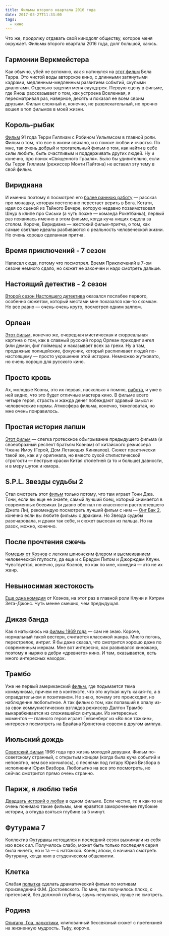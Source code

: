 ```yaml
---
title: Фильмы второго квартала 2016 года
date: 2017-03-27T11:33:00
tags:
  - кино
---
```


Что же, продолжу отдавать свой кинодолг обществу, которое меня окружает. Фильмы второго квартала 2016 года, долг
большой, каюсь.

<!--more-->

## Гармонии Веркмейстера

Как обычно, убей не вспомню, как я наткнулся на [этот фильм](https://www.kinopoisk.ru/film/50377/) Бела Тарра. Это
чистой воды авторское кино, с длинными затянутыми кадрами, медленным-медленным развитием событий, скупыми диалогами.
Отдельно зацепил меня саундтрек. Первую сцену в фильме, где Янош рассказывает о том, как устроена Вселенная, я
пересматривал раз, наверное, десять и показал ее всем своим друзьям. Фильм сложный и, конечно, не развлекательный, но
прочно вошел в топ фильмов в моей жизни.

## Король-рыбак

[Фильм](https://www.kinopoisk.ru/film/9503/) 91 года Терри Гиллиам с Робином Уильямсом в главной роли. Фильм о том, что
все в жизни связано, и о поиске любви и счастья. По мне, так очень добрый и трогательный фильм о том, как найти в себе
силы любить, быть счастливым  и поддерживать других людей. Ну и конечно, про поиск «Священного Грааля». Было бы
удивительно, если бы Терри Гиллиам (режиссер Монти Пайтона) не вставил эту тему в свой фильм.

## Виридиана

И именно поэтому я посмотрел его [более раннюю работу](https://www.kinopoisk.ru/film/49941/) — рассказ про монашку, которая
постепенно перестает верить в Бога. Кстати, идея со сценой из Тайного Вечере, которую недавно позаимствовал Шнур в клипе
про Сиськи (а чуть позже — команда Рокетбанка), первый раз появилась именно в этом фильме, когда куча нищих сидела за
столом. Короче, Виридиана — жестокий фильм-притча, о том, как самые светлые идеалы разбиваются о реальность человеческой
жизни. Но очень хорошо сделанная притча.

## Время приключений - 7 сезон

Написал сюда, потому что посмотрел. Время Приключений в 7-ом сезоне немного сдало, но сюжет не закончен и надо смотреть
дальше.

## Настоящий детектив - 2 сезон

[Второй сезон Настоящего детектива](https://www.kinopoisk.ru/film/681831/) оказался послабее первого, особенно сюжетом,
который местами мне показался как-то скомкан. Но все равно — очень-очень круто, посмотрел одним залпом.

## Орлеан

[Этот фильм](https://www.kinopoisk.ru/film/838963/), конечно же, очередная мистическая и сюрреальная картина о том, как
в славный русский город Орлеан приходит ангел (или демон, фиг поймешь) и наказывает всех за грехи. Ну а там, продажные
полицейские, фокусник, который распиливает людей по-настоящему — просто украшение этой истории. Немножко жутковато, но
очень хорошо для русского кино.

## Просто кровь

Ах, молодые Коэны, это их первая, насколько я помню, [работа](https://www.kinopoisk.ru/film/2803/), и уже в ней видно,
что это будет отличные мастера кино. В фильме всего четыре героя, страсть и жажда денег побеждают здравый смысл и
человеческие нормы. Атмосфера фильма, конечно, тяжеловатая, но мне очень понравилось.

## Простая история лапши

[Этот фильм](https://www.kinopoisk.ru/film/464562/) — слегка гротескное обыгрывание предыдущего фильма (и своеобразный
респект братьям Коэнам) от китайского режиссера Чжана Имоу (Герой, Дом Летающих Кинжалов). Сюжет практически такой же,
как и у оригинала, но вместо сухой стилистической строгости — пестрые краски Китая столетней (а то и больше) давности,
и в меру шуток и юмора.

## S.P.L. Звезды судьбы 2

Стал смотреть этот [фильм](https://www.kinopoisk.ru/film/801951/) только потому, что там играет Тони Джа. Тони, если вы
еще не знаете, самый лучший боец, который снимается в современных боевиках (и давно обогнал по классности растолстевшего
Джета Ли), рекомендую посмотреть лучший фильм с ним — [Онг Бак 2](), конечно если вы любите фильмы с драками. Но Звезда
судьбы разочаровала, и драки так себе, и сюжет высосан из пальца. Но на разок, можно, конечно.

## После прочтения сжечь

[Комедия от Коэнов](https://www.kinopoisk.ru/film/309423/) с легким шпионским флером и высмеиванием человеческой
глупости, да еще и с Бредом Питом и Джорждем Клуни. Чувствуется, конечно, рука Коэнов, но как по мне, комедия — это не их жанр.

## Невыносимая жестокость

[Еще одна комедия](https://www.kinopoisk.ru/film/2886/) от Коэнов, на этот раз в главной роли Клуни и Кэтрин Зета-Джонс.
Чуть менее смешно, чем предыдущая.

## Дикая банда

Как я натыкаюсь на [филмы 1969 года](https://www.kinopoisk.ru/film/450/) — сам не знаю. Короче, нормальный такой вестерн,
считается классикой жанра. Много погонь, перестрелок, интриг. Я бы даже сказал, что смотрится хорошо даже по современным
меркам. Мне вот интересно, как развивался киножанр, поэтому я ныряю в дебри «древнего» кино. И там, оказывается, есть
много интересных находок.

## Трамбо

Уже не первый американский [фильм](https://www.kinopoisk.ru/film/799728/), где подымается тема коммунизма, причем не в
контексте, что это жуткая жуть какая-то, а в оправдательном и позитивном. Не знаю, почему это происходит, но наблюдение
любопытное. А так фильм о том, как попавший в опалу из-за свои коммунистических взглядов режиссер Далтон Трамбо
выкарабкивается из сложившейся ситуации. Из интересных моментов — главного героя играет Гейзенберг из «Во все тяжкие»,
интересно посмотреть на Брайана Крэнстона совсем в другом амплуа.

## Июльский дождь

[Советский фильм](https://www.kinopoisk.ru/film/42669/) 1966 года про жизнь молодой девушки. Фильм по-советскому
странный, с открытым концом (когда была куча событий и непонятно, чем все кончилось), с песнями под гитару Юрия Визбора
в исполнении Юрия Визбора. Любопытно на все это посмотреть, но сейчас смотрится прямо очень странно.

## Париж, я люблю тебя

[Двадцать историй о любви](https://www.kinopoisk.ru/film/77437/) в одном фильме. Если честно, то я как-то не очень
понимаю такие фильмы, мне нравятся замороченные глубокие истории, а откуда взяться глубине за 5 минут.

## Футурама 7

Коллектив [Футурамы](https://www.kinopoisk.ru/film/79920/) истощился и последний сезон выжимали из себя изо всех сил.
Получилось слабо, может быть только последняя серия была ничего, но и та — с натяжкой. Конец эпохи, я начинал смотреть
Футураму, когда жил в студенческом общежитии.

## Клетка

Слабая [попытка](https://www.kinopoisk.ru/film/838695/) сделать драматический фильм по мотивам произведений
Ф.М. Достоевского. По мне, так получилось плохо, с претензией, без должной глубины, заумь ненужная, лучше не смотреть.

## Родина

[Олигарх, Гоа, наркотики](https://www.kinopoisk.ru/film/763565/), клипованный бессвязный сюжет с претензией на жизненную
мудрость. Тьфу, короче.

